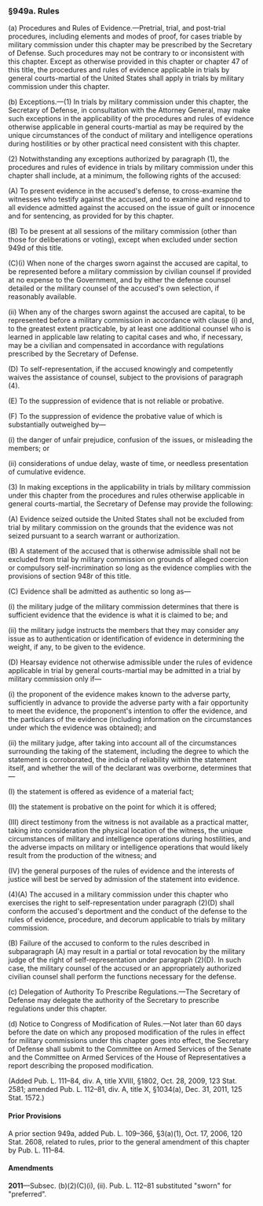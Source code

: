 ### §949a. Rules ###

(a) Procedures and Rules of Evidence.—Pretrial, trial, and post-trial procedures, including elements and modes of proof, for cases triable by military commission under this chapter may be prescribed by the Secretary of Defense. Such procedures may not be contrary to or inconsistent with this chapter. Except as otherwise provided in this chapter or chapter 47 of this title, the procedures and rules of evidence applicable in trials by general courts-martial of the United States shall apply in trials by military commission under this chapter.

(b) Exceptions.—(1) In trials by military commission under this chapter, the Secretary of Defense, in consultation with the Attorney General, may make such exceptions in the applicability of the procedures and rules of evidence otherwise applicable in general courts-martial as may be required by the unique circumstances of the conduct of military and intelligence operations during hostilities or by other practical need consistent with this chapter.

(2) Notwithstanding any exceptions authorized by paragraph (1), the procedures and rules of evidence in trials by military commission under this chapter shall include, at a minimum, the following rights of the accused:

(A) To present evidence in the accused's defense, to cross-examine the witnesses who testify against the accused, and to examine and respond to all evidence admitted against the accused on the issue of guilt or innocence and for sentencing, as provided for by this chapter.

(B) To be present at all sessions of the military commission (other than those for deliberations or voting), except when excluded under section 949d of this title.

(C)(i) When none of the charges sworn against the accused are capital, to be represented before a military commission by civilian counsel if provided at no expense to the Government, and by either the defense counsel detailed or the military counsel of the accused's own selection, if reasonably available.

(ii) When any of the charges sworn against the accused are capital, to be represented before a military commission in accordance with clause (i) and, to the greatest extent practicable, by at least one additional counsel who is learned in applicable law relating to capital cases and who, if necessary, may be a civilian and compensated in accordance with regulations prescribed by the Secretary of Defense.

(D) To self-representation, if the accused knowingly and competently waives the assistance of counsel, subject to the provisions of paragraph (4).

(E) To the suppression of evidence that is not reliable or probative.

(F) To the suppression of evidence the probative value of which is substantially outweighed by—

(i) the danger of unfair prejudice, confusion of the issues, or misleading the members; or

(ii) considerations of undue delay, waste of time, or needless presentation of cumulative evidence.

(3) In making exceptions in the applicability in trials by military commission under this chapter from the procedures and rules otherwise applicable in general courts-martial, the Secretary of Defense may provide the following:

(A) Evidence seized outside the United States shall not be excluded from trial by military commission on the grounds that the evidence was not seized pursuant to a search warrant or authorization.

(B) A statement of the accused that is otherwise admissible shall not be excluded from trial by military commission on grounds of alleged coercion or compulsory self-incrimination so long as the evidence complies with the provisions of section 948r of this title.

(C) Evidence shall be admitted as authentic so long as—

(i) the military judge of the military commission determines that there is sufficient evidence that the evidence is what it is claimed to be; and

(ii) the military judge instructs the members that they may consider any issue as to authentication or identification of evidence in determining the weight, if any, to be given to the evidence.

(D) Hearsay evidence not otherwise admissible under the rules of evidence applicable in trial by general courts-martial may be admitted in a trial by military commission only if—

(i) the proponent of the evidence makes known to the adverse party, sufficiently in advance to provide the adverse party with a fair opportunity to meet the evidence, the proponent's intention to offer the evidence, and the particulars of the evidence (including information on the circumstances under which the evidence was obtained); and

(ii) the military judge, after taking into account all of the circumstances surrounding the taking of the statement, including the degree to which the statement is corroborated, the indicia of reliability within the statement itself, and whether the will of the declarant was overborne, determines that—

(I) the statement is offered as evidence of a material fact;

(II) the statement is probative on the point for which it is offered;

(III) direct testimony from the witness is not available as a practical matter, taking into consideration the physical location of the witness, the unique circumstances of military and intelligence operations during hostilities, and the adverse impacts on military or intelligence operations that would likely result from the production of the witness; and

(IV) the general purposes of the rules of evidence and the interests of justice will best be served by admission of the statement into evidence.

(4)(A) The accused in a military commission under this chapter who exercises the right to self-representation under paragraph (2)(D) shall conform the accused's deportment and the conduct of the defense to the rules of evidence, procedure, and decorum applicable to trials by military commission.

(B) Failure of the accused to conform to the rules described in subparagraph (A) may result in a partial or total revocation by the military judge of the right of self-representation under paragraph (2)(D). In such case, the military counsel of the accused or an appropriately authorized civilian counsel shall perform the functions necessary for the defense.

(c) Delegation of Authority To Prescribe Regulations.—The Secretary of Defense may delegate the authority of the Secretary to prescribe regulations under this chapter.

(d) Notice to Congress of Modification of Rules.—Not later than 60 days before the date on which any proposed modification of the rules in effect for military commissions under this chapter goes into effect, the Secretary of Defense shall submit to the Committee on Armed Services of the Senate and the Committee on Armed Services of the House of Representatives a report describing the proposed modification.

(Added Pub. L. 111–84, div. A, title XVIII, §1802, Oct. 28, 2009, 123 Stat. 2581; amended Pub. L. 112–81, div. A, title X, §1034(a), Dec. 31, 2011, 125 Stat. 1572.)

#### Prior Provisions ####

A prior section 949a, added Pub. L. 109–366, §3(a)(1), Oct. 17, 2006, 120 Stat. 2608, related to rules, prior to the general amendment of this chapter by Pub. L. 111–84.

#### Amendments ####

**2011**—Subsec. (b)(2)(C)(i), (ii). Pub. L. 112–81 substituted "sworn" for "preferred".